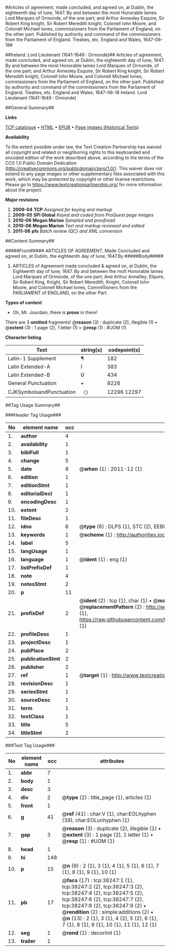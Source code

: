 #Articles of agreement, made concluded, and agreed on, at Dublin, the eighteenth day of Iune, 1647. By and between the most Honorable Iames Lord Marques of Ormonde, of the one part; and Arthur Annesley Esquire, Sir Robert King knight, Sir Robert Meredith knight, Colonell Iohn Moore, and Colonell Michael Iones, commissioners from the Parliament of England, on the other part. Published by authority and command of the commissioners from the Parliament of England. Treaties, etc. England and Wales, 1647-06-18#

##Ireland. Lord Lieutenant (1641-1649 : Ormonde)##
Articles of agreement, made concluded, and agreed on, at Dublin, the eighteenth day of Iune, 1647. By and between the most Honorable Iames Lord Marques of Ormonde, of the one part; and Arthur Annesley Esquire, Sir Robert King knight, Sir Robert Meredith knight, Colonell Iohn Moore, and Colonell Michael Iones, commissioners from the Parliament of England, on the other part. Published by authority and command of the commissioners from the Parliament of England.
Treaties, etc. England and Wales, 1647-06-18
Ireland. Lord Lieutenant (1641-1649 : Ormonde)

##General Summary##

**Links**

[TCP catalogue](http://www.ota.ox.ac.uk/tcp/)  • 
[HTML](http://tei.it.ox.ac.uk/tcp/Texts-HTML/free/A53/A53433.html)  • 
[EPUB](http://tei.it.ox.ac.uk/tcp/Texts-EPUB/free/A53/A53433.epub) • 
[Page images (Historical Texts)](https://historicaltexts.jisc.ac.uk/eebo-99833769e)

**Availability**

To the extent possible under law, the Text Creation Partnership has waived all copyright and related or neighboring rights to this keyboarded and encoded edition of the work described above, according to the terms of the CC0 1.0 Public Domain Dedication (http://creativecommons.org/publicdomain/zero/1.0/). This waiver does not extend to any page images or other supplementary files associated with this work, which may be protected by copyright or other license restrictions. Please go to https://www.textcreationpartnership.org/ for more information about the project.

**Major revisions**

1. __2009-04__ __TCP__ *Assigned for keying and markup*
1. __2009-05__ __SPi Global__ *Keyed and coded from ProQuest page images*
1. __2010-06__ __Megan Marion__ *Sampled and proofread*
1. __2010-06__ __Megan Marion__ *Text and markup reviewed and edited*
1. __2011-06__ __pfs__ *Batch review (QC) and XML conversion*

##Content Summary##

#####Front#####
ARTICLES OF AGREEMENT, Made Concluded and agreed on, at Dublin, the eighteenth day of Iune, 1647.By 
#####Body#####

1. ARTICLES of Agreement made concluded & agreed on, at Dublin, the Eighteenth day of Iune, 1647. By and between the moſt Honorable Iames Lord Marques of Ormonde, of the one part; And Arthur Anneſley, Eſquire, Sir Robert King, Knight, Sir Robert Meredith, Knight, Colonell Iohn Moore, and Colonell Michael Iones, Commiſſioners from the PARLIAMENT of ENGLAND, on the other Part.

**Types of content**

  * Oh, Mr. Jourdain, there is **prose** in there!

There are 3 **omitted** fragments! 
 @__reason__ (3) : duplicate (2), illegible (1)  •  @__extent__ (3) : 1 page (2), 1 letter (1)  •  @__resp__ (1) : #UOM (1)

**Character listing**


|Text|string(s)|codepoint(s)|
|---|---|---|
|Latin-1 Supplement|¶|182|
|Latin Extended-A|ſ|383|
|Latin Extended-B|Ʋ|434|
|General Punctuation|•|8226|
|CJKSymbolsandPunctuation|〈〉|12296 12297|

##Tag Usage Summary##

###Header Tag Usage###

|No|element name|occ|attributes|
|---|---|---|---|
|1.|__author__|4||
|2.|__availability__|1||
|3.|__biblFull__|1||
|4.|__change__|5||
|5.|__date__|8| @__when__ (1) : 2011-12 (1)|
|6.|__edition__|1||
|7.|__editionStmt__|1||
|8.|__editorialDecl__|1||
|9.|__encodingDesc__|1||
|10.|__extent__|2||
|11.|__fileDesc__|1||
|12.|__idno__|6| @__type__ (6) : DLPS (1), STC (2), EEBO-CITATION (1), PROQUEST (1), VID (1)|
|13.|__keywords__|1| @__scheme__ (1) : http://authorities.loc.gov/ (1)|
|14.|__label__|5||
|15.|__langUsage__|1||
|16.|__language__|1| @__ident__ (1) : eng (1)|
|17.|__listPrefixDef__|1||
|18.|__note__|4||
|19.|__notesStmt__|2||
|20.|__p__|11||
|21.|__prefixDef__|2| @__ident__ (2) : tcp (1), char (1)  •  @__matchPattern__ (2) : ([0-9\-]+):([0-9IVX]+) (1), (.+) (1)  •  @__replacementPattern__ (2) : http://eebo.chadwyck.com/downloadtiff?vid=$1&page=$2 (1), https://raw.githubusercontent.com/textcreationpartnership/Texts/master/tcpchars.xml#$1 (1)|
|22.|__profileDesc__|1||
|23.|__projectDesc__|1||
|24.|__pubPlace__|2||
|25.|__publicationStmt__|2||
|26.|__publisher__|2||
|27.|__ref__|1| @__target__ (1) : http://www.textcreationpartnership.org/docs/. (1)|
|28.|__revisionDesc__|1||
|29.|__seriesStmt__|1||
|30.|__sourceDesc__|1||
|31.|__term__|1||
|32.|__textClass__|1||
|33.|__title__|5||
|34.|__titleStmt__|2||


###Text Tag Usage###

|No|element name|occ|attributes|
|---|---|---|---|
|1.|__abbr__|7||
|2.|__body__|1||
|3.|__desc__|3||
|4.|__div__|2| @__type__ (2) : title_page (1), articles (1)|
|5.|__front__|1||
|6.|__g__|41| @__ref__ (41) : char:V (1), char:EOLhyphen (39), char:EOLunhyphen (1)|
|7.|__gap__|3| @__reason__ (3) : duplicate (2), illegible (1)  •  @__extent__ (3) : 1 page (2), 1 letter (1)  •  @__resp__ (1) : #UOM (1)|
|8.|__head__|1||
|9.|__hi__|148||
|10.|__p__|15| @__n__ (9) : 2 (1), 3 (1), 4 (1), 5 (1), 6 (1), 7 (1), 8 (1), 9 (1), 10 (1)|
|11.|__pb__|17| @__facs__ (17) : tcp:38247:1 (1), tcp:38247:2 (2), tcp:38247:3 (2), tcp:38247:4 (2), tcp:38247:5 (2), tcp:38247:6 (2), tcp:38247:7 (2), tcp:38247:8 (2), tcp:38247:9 (2)  •  @__rendition__ (2) : simple:additions (2)  •  @__n__ (13) : 2 (1), 3 (1), 4 (2), 5 (2), 6 (1), 7 (1), 8 (1), 9 (1), 10 (1), 11 (1), 12 (1)|
|12.|__seg__|1| @__rend__ (1) : decorInit (1)|
|13.|__trailer__|1||
